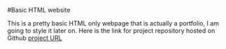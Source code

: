 #Basic HTML website

This is a pretty basic HTML only webpage that is actually a portfolio, I am going to style it later on.
Here is the link for project repository hosted on Github [project URL](https://github.com/r0elcompute/roadmap.sh--solutions/tree/main/Front-end/02-Basic-HTML-website)
